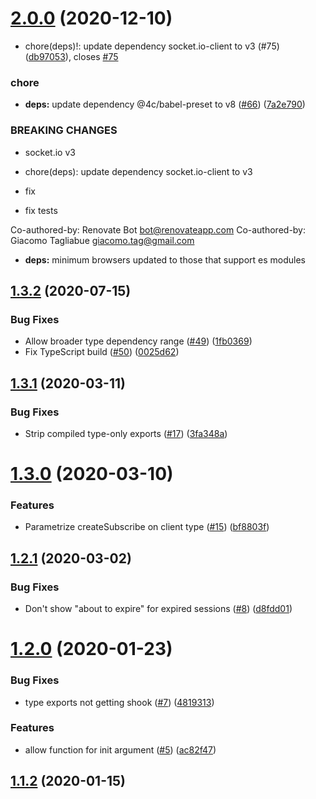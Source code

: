# [2.0.0](https://github.com/4Catalyzer/relay-network-layer/compare/v1.3.2...v2.0.0) (2020-12-10)


* chore(deps)!: update dependency socket.io-client to v3 (#75) ([db97053](https://github.com/4Catalyzer/relay-network-layer/commit/db9705351dbd7ba18b8092438fad676875803daf)), closes [#75](https://github.com/4Catalyzer/relay-network-layer/issues/75)


### chore

* **deps:** update dependency @4c/babel-preset to v8 ([#66](https://github.com/4Catalyzer/relay-network-layer/issues/66)) ([7a2e790](https://github.com/4Catalyzer/relay-network-layer/commit/7a2e7902f9f675d07266630656db2530b9af5389))


### BREAKING CHANGES

* socket.io v3
* chore(deps): update dependency socket.io-client to v3

* fix

* fix tests

Co-authored-by: Renovate Bot <bot@renovateapp.com>
Co-authored-by: Giacomo Tagliabue <giacomo.tag@gmail.com>
* **deps:** minimum browsers updated to those that support es modules 





## [1.3.2](https://github.com/4Catalyzer/relay-network-layer/compare/v1.3.1...v1.3.2) (2020-07-15)


### Bug Fixes

* Allow broader type dependency range ([#49](https://github.com/4Catalyzer/relay-network-layer/issues/49)) ([1fb0369](https://github.com/4Catalyzer/relay-network-layer/commit/1fb0369f9d7f7f336f2c71a4e91329231879117f))
* Fix TypeScript build ([#50](https://github.com/4Catalyzer/relay-network-layer/issues/50)) ([0025d62](https://github.com/4Catalyzer/relay-network-layer/commit/0025d627254b17be561a4767bb43bbdfe847ed7f))





## [1.3.1](https://github.com/4Catalyzer/relay-network-layer/compare/v1.3.0...v1.3.1) (2020-03-11)


### Bug Fixes

* Strip compiled type-only exports ([#17](https://github.com/4Catalyzer/relay-network-layer/issues/17)) ([3fa348a](https://github.com/4Catalyzer/relay-network-layer/commit/3fa348ab1aeec8eeea7048824dcd5553baa653f5))





# [1.3.0](https://github.com/4Catalyzer/relay-network-layer/compare/v1.2.1...v1.3.0) (2020-03-10)


### Features

* Parametrize createSubscribe on client type ([#15](https://github.com/4Catalyzer/relay-network-layer/issues/15)) ([bf8803f](https://github.com/4Catalyzer/relay-network-layer/commit/bf8803f6c470c130a778121d77321e99b09a4e17))





## [1.2.1](https://github.com/4Catalyzer/relay-network-layer/compare/v1.2.0...v1.2.1) (2020-03-02)


### Bug Fixes

* Don't show "about to expire" for expired sessions ([#8](https://github.com/4Catalyzer/relay-network-layer/issues/8)) ([d8fdd01](https://github.com/4Catalyzer/relay-network-layer/commit/d8fdd01))





# [1.2.0](https://github.com/4Catalyzer/relay-network-layer/compare/v1.1.2...v1.2.0) (2020-01-23)


### Bug Fixes

* type exports not getting shook ([#7](https://github.com/4Catalyzer/relay-network-layer/issues/7)) ([4819313](https://github.com/4Catalyzer/relay-network-layer/commit/4819313483030acbff560e18ebb85bfd81164cde))


### Features

* allow function for init argument ([#5](https://github.com/4Catalyzer/relay-network-layer/issues/5)) ([ac82f47](https://github.com/4Catalyzer/relay-network-layer/commit/ac82f47a78310992d0a145beab52eea7563346ef))





## [1.1.2](https://github.com/4Catalyzer/relay-auth/compare/v1.1.1...v1.1.2) (2020-01-15)






